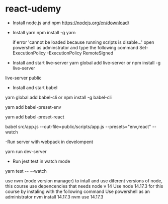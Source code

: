 # react-udemy

- Install node.js and npm
https://nodejs.org/en/download/

- Install yarn
npm install -g yarn

    if error 'cannot be loaded because running scripts is disable...'
    open powershell as adminstrator and type the following command
    Set-ExecutionPolicy -ExecutionPolicy RemoteSigned


- Install and start live-server
yarn global add live-server
or
npm install -g live-server

live-server public

- Install and start babel

yarn global add babel-cli
or
npm install -g babel-cli

yarn add babel-preset-env

yarn add babel-preset-react

babel src/app.js --out-file=public/scripts/app.js --presets="env,react" --watch

-Run server with webpack in develompent

yarn run dev-server

- Run jest test in watch mode

yarn test -- --watch


use nvm (node version manager) to intall and use diferent versions of node, this course use depencencies that needs node v 14
Use node 14.17.3 for this course by instaling with the following command
Use powershell as an administrator
nvm install 14.17.3
nvm use 14.17.3
